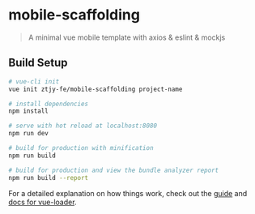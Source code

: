 # mobile-scaffolding

> A minimal vue mobile template with axios & eslint & mockjs

## Build Setup

``` bash
# vue-cli init
vue init ztjy-fe/mobile-scaffolding project-name

# install dependencies
npm install

# serve with hot reload at localhost:8080
npm run dev

# build for production with minification
npm run build

# build for production and view the bundle analyzer report
npm run build --report
```

For a detailed explanation on how things work, check out the [guide](http://vuejs-templates.github.io/webpack/) and [docs for vue-loader](http://vuejs.github.io/vue-loader).
